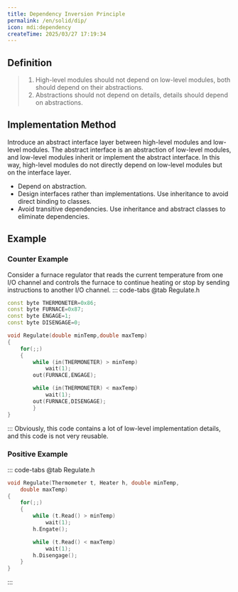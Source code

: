 ```yaml
---
title: Dependency Inversion Principle
permalink: /en/solid/dip/
icon: mdi:dependency
createTime: 2025/03/27 17:19:34
---
```

## Definition
> 1. High-level modules should not depend on low-level modules, both should depend on their abstractions.
> 2. Abstractions should not depend on details, details should depend on abstractions.

## Implementation Method
Introduce an abstract interface layer between high-level modules and low-level modules. The abstract interface is an abstraction of low-level modules, and low-level modules inherit or implement the abstract interface. In this way, high-level modules do not directly depend on low-level modules but on the interface layer.
- Depend on abstraction.
- Design interfaces rather than implementations. Use inheritance to avoid direct binding to classes.
- Avoid transitive dependencies. Use inheritance and abstract classes to eliminate dependencies.

## Example
### Counter Example
Consider a furnace regulator that reads the current temperature from one I/O channel and controls the furnace to continue heating or stop by sending instructions to another I/O channel.
::: code-tabs
@tab Regulate.h
``` c++
const byte THERMONETER=0x86;
const byte FURNACE=0x87;
const byte ENGAGE=1;
const byte DISENGAGE=0;

void Regulate(double minTemp,double maxTemp)
{
	for(;;)
	{
		while (in(THERMONETER) > minTemp)
			wait(1);
		out(FURNACE,ENGAGE);

		while (in(THERMONETER) < maxTemp)
			wait(1);
		out(FURNACE,DISENGAGE);
		}
}
```
:::
Obviously, this code contains a lot of low-level implementation details, and this code is not very reusable.

### Positive Example
::: code-tabs
@tab Regulate.h
``` c++
void Regulate(Thermometer t, Heater h, double minTemp,
	double maxTemp)
{
	for(;;)
	{
		while (t.Read() > minTemp)
			wait(1);
		h.Engate();

		while (t.Read() < maxTemp)
			wait(1);
		h.Disengage();
	}
}
```
:::